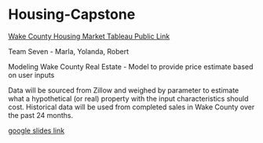 # Housing-Capstone

[Wake County Housing Market Tableau Public Link](https://public.tableau.com/app/profile/robert.goldman6612/viz/HousingCapstonev1/PricebyZIP#1)

Team Seven - Marla, Yolanda, Robert<br>

Modeling Wake County Real Estate - Model to provide price estimate based on user inputs<br>

Data will be sourced from Zillow and weighed by parameter to estimate what a hypothetical (or real) property with the input characteristics should cost.  Historical data will be used from completed sales in Wake County over the past 24 months.<br>

[google slides link](https://docs.google.com/presentation/d/10USQNb0KSiE5zFjwAf4Sc2X2k86vipconO21IdbKrnU/edit?usp=sharing)







